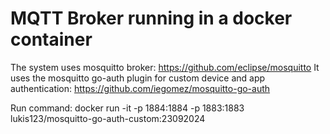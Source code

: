 # MQTT Broker running in a docker container

The system uses mosquitto broker: https://github.com/eclipse/mosquitto
It uses the mosquitto go-auth plugin for custom device and app authentication: https://github.com/iegomez/mosquitto-go-auth

Run command: docker run -it -p 1884:1884 -p 1883:1883 lukis123/mosquitto-go-auth-custom:23092024
